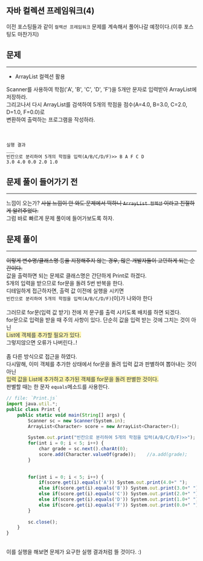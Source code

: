 ## 자바 컬렉션 프레임워크(4)
  이전 포스팅들과 같이 `컬렉션 프레임워크` 문제를 계속해서 풀어나갈 예정이다.(이후 포스팅도 마찬가지) <br>
  
  
## 문제
___
+ ArrayList 컬렉션 활용

Scanner를 사용하여 학점('A', 'B', 'C', 'D', 'F')을 5개만 문자로 입력받아 ArrayList에 저장하라.<br> 
그리고나서 다시 ArrayList를 검색하여 5개의 학점을 점수(A=4.0, B=3.0, C=2.0, D=1.0, F=0.0)로<br> 
변환하여 출력하는 프로그램을 작성하라.<br>
<br>
<br>

```
실행 결과
___
빈칸으로 분리하여 5개의 학점을 입력(A/B/C/D/F)>> B A F C D
3.0 4.0 0.0 2.0 1.0
```

## 문제 풀이 들어가기 전
  ___
  느낌이 오는가? ~~사실 느낌이 안 와도 문제에서 떡하니 `ArrayList 컬렉션` 이라고 친절하게 알려주었다.~~
  <br>
  그럼 바로 빠르게 문제 풀이에 들어가보도록 하자.
  
## 문제 풀이
  ___
  ~~이렇게 변수명/클래스명 등을 지정해주지 않는 경우, 많은 개발자들이 고민하게 되는 순간이다.~~
  <br>
  값을 출력하면 되는 문제로 클래스명은 간단하게 Print로 하겠다.<br>
  5개의 입력을 받으므로 for문을 돌려 5번 반복을 한다.<br>
  디테일하게 접근하자면, 출력 값 이전에 실행을 시키면<br> 
  `빈칸으로 분리하여 5개의 학점을 입력(A/B/C/D/F)`(이)가 나와야 한다
  <br>
  <br>
  그러므로 for문(입력 값 받기) 전에 저 문구를 출력 시키도록 배치를 하면 되겠다.<br>
  for문으로 입력을 받을 때 주의 사항이 있다. 단순히 값을 입력 받는 것에 그치는 것이 아닌<br>
  <span style="color:#2D3748;background-color:#fff5b1;">List에 객체를 추가할 필요가 있다.</span>
  <br> 그렇지않으면 오류가 나버린다..!
  <br>
  <br>
  좀 다른 방식으로 접근을 하였다.<br>
  다시말해, 이미 객체를 추가한 상태에서 for문을 돌려 입력 값과 판별하여 뽑아내는 것이 아닌<br>
  <span style="color:#2D3748;background-color:#fff5b1;">입력 값을 List에 추가하고 추가된 객체를 for문을 돌려 판별한 것이다.</span>
  <br>
  판별할 때는 한 문자 `equals`메소드를 사용한다. 
  
```js
// file: `Print.js`
import java.util.*;
public class Print {
	public static void main(String[] args) {
		Scanner sc = new Scanner(System.in);
		ArrayList<Character> score = new ArrayList<Character>();
		
		System.out.print("빈칸으로 분리하여 5개의 학점을 입력(A/B/C/D/F)>>");
		for(int i = 0; i < 5; i++) {
			char grade = sc.next().charAt(0);
			score.add(Character.valueOf(grade));	//a.add(grade);
		}
		
		
		for(int i = 0; i < 5; i++) {
			if(score.get(i).equals('A')) System.out.print(4.0+" ");
			else if(score.get(i).equals('B')) System.out.print(3.0+" ");
			else if(score.get(i).equals('C')) System.out.print(2.0+" ");
			else if(score.get(i).equals('D')) System.out.print(1.0+" ");
			else if(score.get(i).equals('F')) System.out.print(0.0+" ");
		}
		
		sc.close();
	}
}
```
  <br>
  이를 실행을 해보면 문제가 요구한 실행 결과처럼 뜰 것이다. :)
